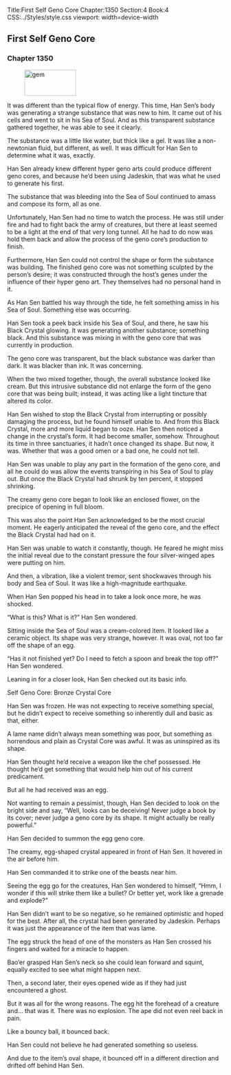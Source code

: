 Title:First Self Geno Core 
Chapter:1350 
Section:4 
Book:4 
CSS:../Styles/style.css 
viewport: width=device-width
  
## First Self Geno Core
### Chapter 1350 
<figure>
	<img src="../Images/gem.gif" alt="gem" id="gem" width="120" height="60" />
</figure>
  

  
  It was different than the typical flow of energy. This time, Han Sen’s body was generating a strange substance that was new to him. It came out of his cells and went to sit in his Sea of Soul. And as this transparent substance gathered together, he was able to see it clearly.

The substance was a little like water, but thick like a gel. It was like a non-newtonian fluid, but different, as well. It was difficult for Han Sen to determine what it was, exactly.

Han Sen already knew different hyper geno arts could produce different geno cores, and because he’d been using Jadeskin, that was what he used to generate his first.

The substance that was bleeding into the Sea of Soul continued to amass and compose its form, all as one.

Unfortunately, Han Sen had no time to watch the process. He was still under fire and had to fight back the army of creatures, but there at least seemed to be a light at the end of that very long tunnel. All he had to do now was hold them back and allow the process of the geno core’s production to finish.

Furthermore, Han Sen could not control the shape or form the substance was building. The finished geno core was not something sculpted by the person’s desire; it was constructed through the host’s genes under the influence of their hyper geno art. They themselves had no personal hand in it.

As Han Sen battled his way through the tide, he felt something amiss in his Sea of Soul. Something else was occurring.

Han Sen took a peek back inside his Sea of Soul, and there, he saw his Black Crystal glowing. It was generating another substance; something black. And this substance was mixing in with the geno core that was currently in production.

The geno core was transparent, but the black substance was darker than dark. It was blacker than ink. It was concerning.

When the two mixed together, though, the overall substance looked like cream. But this intrusive substance did not enlarge the form of the geno core that was being built; instead, it was acting like a light tincture that altered its color.

Han Sen wished to stop the Black Crystal from interrupting or possibly damaging the process, but he found himself unable to. And from this Black Crystal, more and more liquid began to ooze. Han Sen then noticed a change in the crystal’s form. It had become smaller, somehow. Throughout its time in three sanctuaries, it hadn’t once changed its shape. But now, it was. Whether that was a good omen or a bad one, he could not tell.

Han Sen was unable to play any part in the formation of the geno core, and all he could do was allow the events transpiring in his Sea of Soul to play out. But once the Black Crystal had shrunk by ten percent, it stopped shrinking.

The creamy geno core began to look like an enclosed flower, on the precipice of opening in full bloom.

This was also the point Han Sen acknowledged to be the most crucial moment. He eagerly anticipated the reveal of the geno core, and the effect the Black Crystal had had on it.

Han Sen was unable to watch it constantly, though. He feared he might miss the initial reveal due to the constant pressure the four silver-winged apes were putting on him.

And then, a vibration, like a violent tremor, sent shockwaves through his body and Sea of Soul. It was like a high-magnitude earthquake.

When Han Sen popped his head in to take a look once more, he was shocked.

“What is this? What is it?” Han Sen wondered.

Sitting inside the Sea of Soul was a cream-colored item. It looked like a ceramic object. Its shape was very strange, however. It was oval, not too far off the shape of an egg.

“Has it not finished yet? Do I need to fetch a spoon and break the top off?” Han Sen wondered.

Leaning in for a closer look, Han Sen checked out its basic info.

Self Geno Core: Bronze Crystal Core

Han Sen was frozen. He was not expecting to receive something special, but he didn’t expect to receive something so inherently dull and basic as that, either.

A lame name didn’t always mean something was poor, but something as horrendous and plain as Crystal Core was awful. It was as uninspired as its shape.

Han Sen thought he’d receive a weapon like the chef possessed. He thought he’d get something that would help him out of his current predicament.

But all he had received was an egg.

Not wanting to remain a pessimist, though, Han Sen decided to look on the bright side and say, “Well, looks can be deceiving! Never judge a book by its cover; never judge a geno core by its shape. It might actually be really powerful.”

Han Sen decided to summon the egg geno core.

The creamy, egg-shaped crystal appeared in front of Han Sen. It hovered in the air before him.

Han Sen commanded it to strike one of the beasts near him.

Seeing the egg go for the creatures, Han Sen wondered to himself, “Hmm, I wonder if this will strike them like a bullet? Or better yet, work like a grenade and explode?”

Han Sen didn’t want to be so negative, so he remained optimistic and hoped for the best. After all, the crystal had been generated by Jadeskin. Perhaps it was just the appearance of the item that was lame.

The egg struck the head of one of the monsters as Han Sen crossed his fingers and waited for a miracle to happen.

Bao’er grasped Han Sen’s neck so she could lean forward and squint, equally excited to see what might happen next.

Then, a second later, their eyes opened wide as if they had just encountered a ghost.

But it was all for the wrong reasons. The egg hit the forehead of a creature and… that was it. There was no explosion. The ape did not even reel back in pain.

Like a bouncy ball, it bounced back.

Han Sen could not believe he had generated something so useless.

And due to the item’s oval shape, it bounced off in a different direction and drifted off behind Han Sen.
